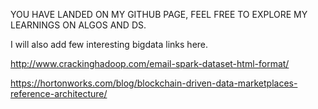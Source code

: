 YOU HAVE LANDED ON MY GITHUB PAGE, FEEL FREE TO EXPLORE MY LEARNINGS ON ALGOS AND DS. 

I will also add few interesting bigdata links here.

http://www.crackinghadoop.com/email-spark-dataset-html-format/

https://hortonworks.com/blog/blockchain-driven-data-marketplaces-reference-architecture/
